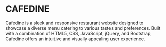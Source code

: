 # CAFEDINE
Cafedine is a sleek and responsive restaurant website designed to showcase a diverse menu catering to various tastes and preferences. Built with a combination of HTML5, CSS, JavaScript, jQuery, and Bootstrap, Cafedine offers an intuitive and visually appealing user experience.
